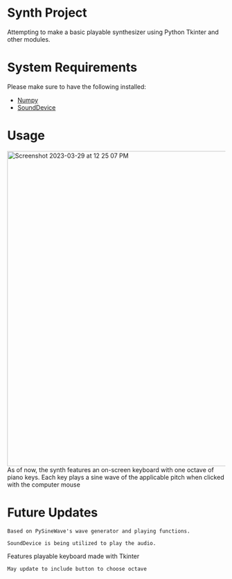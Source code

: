 # Synth Project
Attempting to make a basic playable synthesizer using Python Tkinter and other modules.

# System Requirements
Please make sure to have the following installed:
* [Numpy](https://numpy.org/install/)
* [SoundDevice](https://python-sounddevice.readthedocs.io/en/0.4.6/installation.html)

# Usage

<img width="726" alt="Screenshot 2023-03-29 at 12 25 07 PM" src="https://user-images.githubusercontent.com/123264102/228648751-3a48480e-44b3-4313-b5e0-d6a971c7162c.png">
As of now, the synth features an on-screen keyboard with one octave of piano keys.
Each key plays a sine wave of the applicable pitch when clicked with the computer mouse

# Future Updates


    Based on PySineWave's wave generator and playing functions.
  
    SoundDevice is being utilized to play the audio.

Features playable keyboard made with Tkinter

    May update to include button to choose octave
